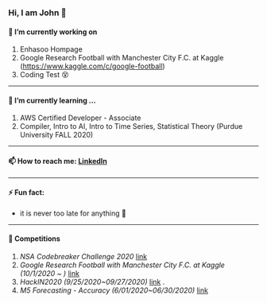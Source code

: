 ### Hi, I am John 👋

 #### 🔭 I’m currently working on 
 1. Enhasoo Hompage
 1. Google Research Football with Manchester City F.C. at Kaggle (https://www.kaggle.com/c/google-football)
 1. Coding Test :dizzy_face:
____
 #### 🌱 I’m currently learning ...
 1. AWS Certified Developer - Associate
 1. Compiler, Intro to AI, Intro to Time Series, Statistical Theory (Purdue University FALL 2020)
____
 #### 📫 How to reach me: [LinkedIn](https://www.linkedin.com/in/keun-jun-park-24b280b5/)
____
 #### ⚡ Fun fact: 
 * it is never too late for anything :raised_hands:
 ____
 #### 🚩 Competitions
 1. _NSA Codebreaker Challenge 2020_ [link](https://codebreaker.ltsnet.net/home)
 1. _Google Research Football with Manchester City F.C. at Kaggle (10/1/2020 ~ )_ [link](https://www.kaggle.com/c/google-football) 
 1. _HackIN2020 (9/25/2020~09/27/2020)_ [link](https://hackin2020.ctfd.io/rulestc) <!-- 20th out of 30 -->.
 1. _M5 Forecasting - Accuracy (6/01/2020~06/30/2020)_ [link](https://www.kaggle.com/c/m5-forecasting-accuracy/overview/description) <!-- 2508th out of 5508 -->
<!--
**keunjunpark/keunjunpark** is a ✨ _special_ ✨ repository because its `README.md` (this file) appears on your GitHub profile.

Here are some ideas to get you started:

- 🔭 I’m currently working on ...
- 🌱 I’m currently learning ...
- 👯 I’m looking to collaborate on ...
- 🤔 I’m looking for help with ...
- 💬 Ask me about ...
- 📫 How to reach me: ...
- 😄 Pronouns: ...
- ⚡ Fun fact: ...
-->
